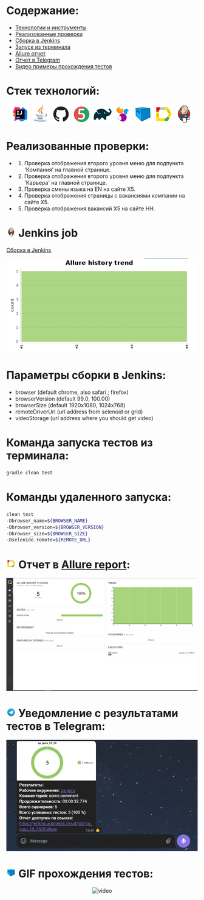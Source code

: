 ﻿# Содержание:

- [Технологии и инструменты](#rocket-технологии-и-инструменты)
- [Реализованные проверки](#scroll-реализованные-проверки)
- [Сборка в Jenkins](#-jenkins-job)
- [Запуск из терминала](#earth_africa-Запуск-тестов-из-терминала)
- [Allure отчет](#-отчет-в-allure-report)
- [Отчет в Telegram](#-уведомление-в-telegram-при-помощи-бота)
- [Видео примеры прохождения тестов](#-примеры-видео-о-прохождении-тестов)


# Стек технологий:

<p align="center">
<a href="https://www.jetbrains.com/idea/"><img src="images/Intelij_IDEA.svg" width="50" height="50"  alt="IDEA"/></a>
<a href="https://www.java.com/"><img src="images/Java.svg" width="50" height="50"  alt="Java"/></a>
<a href="https://github.com/"><img src="images/Github.svg" width="50" height="50"  alt="Github"/></a>
<a href="https://junit.org/junit5/"><img src="images/JUnit5.svg" width="50" height="50"  alt="JUnit 5"/></a>
<a href="https://gradle.org/"><img src="images/Gradle.svg" width="50" height="50"  alt="Gradle"/></a>
<a href="https://selenide.org/"><img src="images/Selenide.svg" width="50" height="50"  alt="Selenide"/></a>
<a href="https://aerokube.com/selenoid/"><img src="images/Selenoid.svg" width="50" height="50"  alt="Selenoid"/></a>
<a href="https://github.com/allure-framework/allure2"><img src="images/Allure_Report.svg" width="50" height="50"  alt="Allure"/></a>
<a href="https://www.jenkins.io/"><img src="images/Jenkins.svg" width="50" height="50"  alt="Jenkins"/></a>
</p>


# Реализованные проверки:

- 1. Проверка отображения второго уровня меню для подпункта 'Компания' на главной странице.
- 2. Проверка отображения второго уровня меню для подпункта 'Карьера' на главной странице.
- 3. Проверка смены языка на EN на сайте Х5.
- 4. Проверка отображения страницы с вакансиями компании на сайте Х5.
- 5. Проверка отображения вакансий Х5 на сайте HH.


# <img src="images/Jenkins.svg" width="25" height="25"  alt="Jenkins"/></a> Jenkins job

<a target="_blank" href="https://jenkins.autotests.cloud/job/Ponomarev_DZ_15//">Сборка в Jenkins</a>
<p align="center">
<a href="https://jenkins.autotests.cloud/job/Ponomarev_DZ_15/"><img src="images/jenkins_job_results.png" alt="Jenkins"/></a>
</p>


# Параметры сборки в Jenkins:

* browser (default chrome, also safari ; firefox)
* browserVersion (default 99.0, 100.00)
* browserSize (default 1920x1080, 1024х768)
* remoteDriverUrl (url address from selenoid or grid)
* videoStorage (url address where you should get video)


# Команда запуска тестов из терминала:

```bash
gradle clean test
```

# Команды удаленного запуска:

```bash
clean test
-Dbrowser_name=${BROWSER_NAME}
-Dbrowser_version=${BROWSER_VERSION}
-Dbrowser_size=${BROWSER_SIZE} 
-Dselenide.remote=${REMOTE_URL}
```


# <img src="images/Allure_Report.svg" width="25" height="25"  alt="Allure"/></a> Отчет в <a target="_blank" href="https://jenkins.autotests.cloud/job/Ponomarev_DZ_15/10/allure/">Allure report</a>:



<p align="center">
<img title="Allure Overview Dashboard" src="images/allure_main_page.png">
</p>



# <img src="images/Telegram.svg" width="25" height="25"  alt="Allure"/></a> Уведомление с результатами тестов в Telegram:

<p align="center">
<img title="Allure Overview Dashboard" src="images/telegram_bot.png">
</p>


# <img src="images/Selenoid.svg" width="25" height="25"  alt="Allure"/></a> GIF прохождения тестов:

<p align="center">
 <img title="Selenoid Video" src="images/test_video.gif" width="700" height="394"  alt="video"> 
</p>

